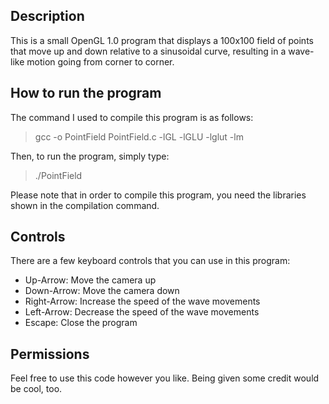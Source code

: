 ## Description
This is a small OpenGL 1.0 program that displays a 100x100 field of points that move up and down relative to a sinusoidal curve, resulting in a wave-like motion going from corner to corner.

## How to run the program
The command I used to compile this program is as follows:
> gcc -o PointField PointField.c -lGL -lGLU -lglut -lm

Then, to run the program, simply type:
> ./PointField

Please note that in order to compile this program, you need the libraries shown in the compilation command.

## Controls
There are a few keyboard controls that you can use in this program:
* Up-Arrow: Move the camera up
* Down-Arrow: Move the camera down
* Right-Arrow: Increase the speed of the wave movements
* Left-Arrow: Decrease the speed of the wave movements
* Escape: Close the program

## Permissions
Feel free to use this code however you like. Being given some credit would be cool, too.
